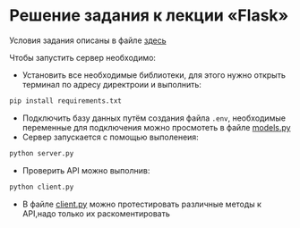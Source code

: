 # Решение задания к лекции «Flask»

Условия задания описаны в файле [здесь](https://github.com/netology-code/py-homeworks-web/tree/new/2.1-flask)

Чтобы запустить сервер необходимо:

- Установить все необходимые библиотеки, для этого нужно открыть терминал по адресу директроии и выполнить:

```bash
pip install requirements.txt
```
- Подключить базу данных путём создания файла ```.env```, необходимые переменные для подключения можно просмотеть в файле [models.py](./models.py)
- Сервер запускается с помощью выполенеия:
```bash
python server.py
```
- Проверить API можно выполнив:

```bash
python client.py
```
- В файле [client.py](./client.py) можно протестировать различные методы к API,надо только их раскоментировать
